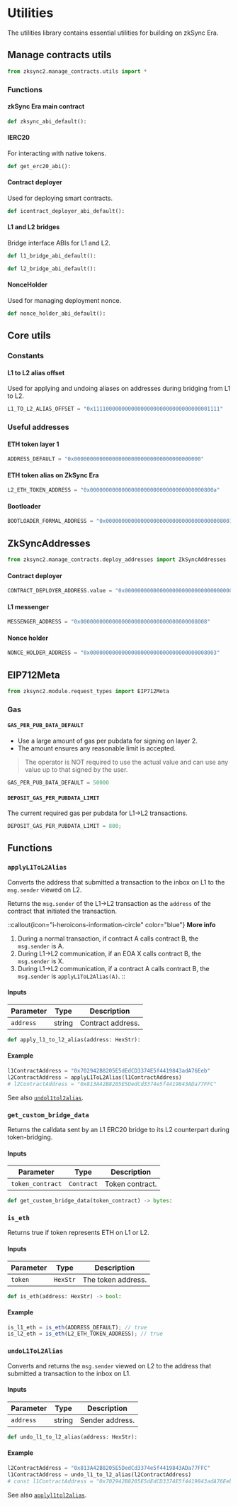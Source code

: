 # Utilities

The utilities library contains essential utilities for building on zkSync Era.

## Manage contracts utils

```python
from zksync2.manage_contracts.utils import *
```

### Functions

#### zkSync Era main contract

```python
def zksync_abi_default():
```

#### IERC20

For interacting with native tokens.

```python
def get_erc20_abi():
```

#### Contract deployer

Used for deploying smart contracts.

```python
def icontract_deployer_abi_default():
```

#### L1 and L2 bridges

Bridge interface ABIs for L1 and L2.

```python
def l1_bridge_abi_default():
```

```python
def l2_bridge_abi_default():
```

#### NonceHolder

Used for managing deployment nonce.

```python
def nonce_holder_abi_default():
```

## Core utils

### Constants

#### L1 to L2 alias offset

Used for applying and undoing aliases on addresses during bridging from L1 to L2.

```python
L1_TO_L2_ALIAS_OFFSET = "0x1111000000000000000000000000000000001111"
```

### Useful addresses

#### ETH token layer 1

```python
ADDRESS_DEFAULT = "0x0000000000000000000000000000000000000000"
```

#### ETH token alias on ZkSync Era

```python
L2_ETH_TOKEN_ADDRESS = "0x000000000000000000000000000000000000800a"
```

#### Bootloader

```python
BOOTLOADER_FORMAL_ADDRESS = "0x0000000000000000000000000000000000008001"
```

## ZkSyncAddresses

```python
from zksync2.manage_contracts.deploy_addresses import ZkSyncAddresses
```

#### Contract deployer

```python
CONTRACT_DEPLOYER_ADDRESS.value = "0x0000000000000000000000000000000000008006"
```

#### L1 messenger

```python
MESSENGER_ADDRESS = "0x0000000000000000000000000000000000008008"
```

#### Nonce holder

```python
NONCE_HOLDER_ADDRESS = "0x0000000000000000000000000000000000008003"
```

## EIP712Meta

```python
from zksync2.module.request_types import EIP712Meta
```

### Gas

#### `GAS_PER_PUB_DATA_DEFAULT`

- Use a large amount of gas per pubdata for signing on layer 2.
- The amount ensures any reasonable limit is accepted.

> The operator is NOT required to use the actual value and can use any value up to that signed by the user.

```python
GAS_PER_PUB_DATA_DEFAULT = 50000
```

#### `DEPOSIT_GAS_PER_PUBDATA_LIMIT`

The current required gas per pubdata for L1->L2 transactions.

```python
DEPOSIT_GAS_PER_PUBDATA_LIMIT = 800;
```

## Functions

### `applyL1ToL2Alias`

Converts the address that submitted a transaction to the inbox on L1 to the `msg.sender` viewed on L2.

Returns the `msg.sender` of the L1->L2 transaction as the `address` of the contract that initiated the transaction.

::callout{icon="i-heroicons-information-circle" color="blue"}
**More info**<br />

1. During a normal transaction, if contract A calls contract B, the `msg.sender` is A.
2. During L1->L2 communication, if an EOA X calls contract B, the `msg.sender` is X.
3. During L1->L2 communication, if a contract A calls contract B, the `msg.sender` is `applyL1ToL2Alias(A)`.
::

#### Inputs

| Parameter | Type   | Description       |
| --------- | ------ | ----------------- |
| `address` | string | Contract address. |

```python
def apply_l1_to_l2_alias(address: HexStr):
```

#### Example

```python
l1ContractAddress = "0x702942B8205E5dEdCD3374E5f4419843adA76Eeb"
l2ContractAddress = applyL1ToL2Alias(l1ContractAddress)
# l2ContractAddress = "0x813A42B8205E5DedCd3374e5f4419843ADa77FFC"
```

See also [`undol1tol2alias`](#undol1tol2alias).

### `get_custom_bridge_data`

Returns the calldata sent by an L1 ERC20 bridge to its L2 counterpart during token-bridging.

#### Inputs

| Parameter        | Type       | Description     |
| ---------------- | ---------- | --------------- |
| `token_contract` | `Contract` | Token contract. |

```python
def get_custom_bridge_data(token_contract) -> bytes:
```

### `is_eth`

Returns true if token represents ETH on L1 or L2.

#### Inputs

| Parameter | Type     | Description        |
| --------- | -------- | ------------------ |
| `token`   | `HexStr` | The token address. |

```python
def is_eth(address: HexStr) -> bool:
```

#### Example

```ts
is_l1_eth = is_eth(ADDRESS_DEFAULT); // true
is_l2_eth = is_eth(L2_ETH_TOKEN_ADDRESS); // true
```

### `undoL1ToL2Alias`

Converts and returns the `msg.sender` viewed on L2 to the address that submitted a transaction to the inbox on L1.

#### Inputs

| Parameter | Type   | Description     |
| --------- | ------ | --------------- |
| `address` | string | Sender address. |

```python
def undo_l1_to_l2_alias(address: HexStr):
```

#### Example

```python
l2ContractAddress = "0x813A42B8205E5DedCd3374e5f4419843ADa77FFC"
l1ContractAddress = undo_l1_to_l2_alias(l2ContractAddress)
# const l1ContractAddress = "0x702942B8205E5dEdCD3374E5f4419843adA76Eeb"
```

See also [`applyl1tol2alias`](#applyl1tol2alias).
